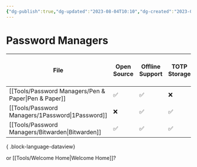 ```yaml
---
{"dg-publish":true,"dg-updated":"2023-08-04T10:10","dg-created":"2023-08-04T10:07","permalink":"/tools/password-managers/","dgPassFrontmatter":true,"created":"2023-08-04T10:07","updated":"2023-08-04T10:10"}
---
```


# Password Managers
| File                                                    | Open Source | Offline Support | TOTP Storage | Storage Amount (in GB) | Add additional storage? | Password Sharing | No. of Family Members | Can you add more? | No. of Team Members | Can you add more? | Headquarters      | Free tier/option | Individual Monthly (in USD) | Individual Yearly (in USD) | Any Discounts? |
| ------------------------------------------------------- | ----------- | --------------- | ------------ | ---------------------- | ----------------------- | ---------------- | --------------------- | ----------------- | ------------------- | ----------------- | ----------------- | ---------------- | --------------------------- | -------------------------- | -------------- |
| [[Tools/Password Managers/Pen & Paper\|Pen & Paper]] | ✅           | ✅               | ❌            | \-                     | ❌                       | ❌                | \-                    | ❌                 | \-                  | ❌                 | Your House        | ❌                | \-                          | \-                         | ❌              |
| [[Tools/Password Managers/1Password\|1Password]]     | ❌           | ✅               | ✅            | 1                      | ❌                       | ✅                | 5                     | ✅                 | 10                  | ✅                 | Toronto,CA        | ✅                | \-                          | 35.88                      | ✅              |
| [[Tools/Password Managers/Bitwarden\|Bitwarden]]     | ✅           | ✅               | ✅            | 1                      | ✅                       | ✅                | 6                     | ✅                 | 6                   | ✅                 | Santa Barbara, CA | ✅                | \-                          | 10                         | ❌              |

{ .block-language-dataview}

or [[Tools/Welcome Home\|Welcome Home]]?